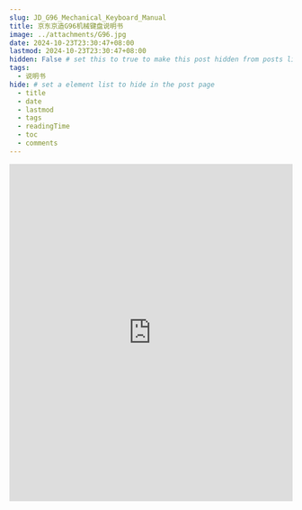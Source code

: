 ```yaml
---
slug: JD_G96_Mechanical_Keyboard_Manual
title: 京东京造G96机械键盘说明书
image: ../attachments/G96.jpg 
date: 2024-10-23T23:30:47+08:00
lastmod: 2024-10-23T23:30:47+08:00
hidden: False # set this to true to make this post hidden from posts list. But the uri is still accessible.
tags:
  - 说明书
hide: # set a element list to hide in the post page
  - title
  - date
  - lastmod
  - tags
  - readingTime
  - toc
  - comments
---
```

<embed src="https://github.com/Weilv-D/weilv-D.github.io/blob/main/src/content/attachments/JD_G96_Mechanical_Keyboard_Manual.pdf" type="application/pdf" width="100%" height="600px" />